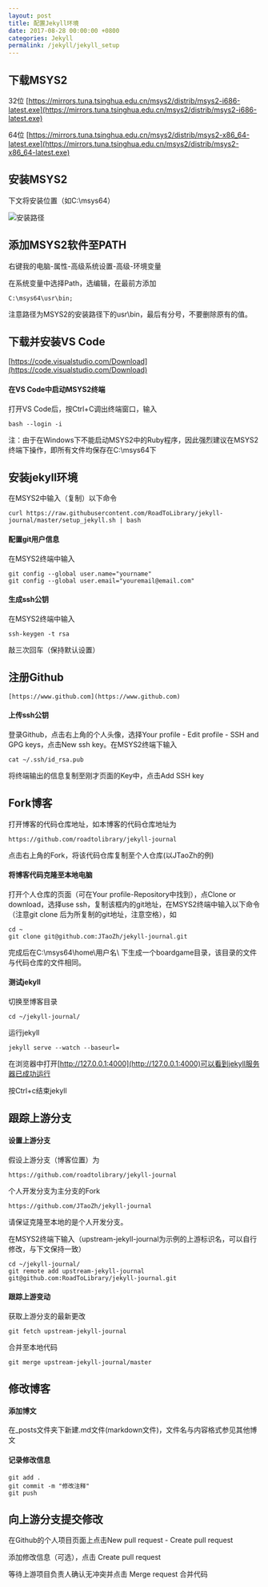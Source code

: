 ```yaml
---
layout: post
title: 配置Jekyll环境
date: 2017-08-28 00:00:00 +0800
categories: Jekyll
permalink: /jekyll/jekyll_setup
---
```


## 下载MSYS2
32位 
    [https://mirrors.tuna.tsinghua.edu.cn/msys2/distrib/msys2-i686-latest.exe](https://mirrors.tuna.tsinghua.edu.cn/msys2/distrib/msys2-i686-latest.exe)

64位 
    [https://mirrors.tuna.tsinghua.edu.cn/msys2/distrib/msys2-x86_64-latest.exe](https://mirrors.tuna.tsinghua.edu.cn/msys2/distrib/msys2-x86_64-latest.exe)

## 安装MSYS2

下文将安装位置（如C:\msys64）

![安装路径]({{site.baseurl}}/pic/jekyll/msys-install-path.png)

## 添加MSYS2软件至PATH

右键我的电脑-属性-高级系统设置-高级-环境变量

在系统变量中选择Path，选编辑，在最前方添加
    
    C:\msys64\usr\bin; 

注意路径为MSYS2的安装路径下的usr\bin，最后有分号，不要删除原有的值。

## 下载并安装VS Code
[https://code.visualstudio.com/Download](https://code.visualstudio.com/Download)

#### 在VS Code中启动MSYS2终端

打开VS Code后，按Ctrl+C调出终端窗口，输入
    
    bash --login -i

注：由于在Windows下不能启动MSYS2中的Ruby程序，因此强烈建议在MSYS2终端下操作，即所有文件均保存在C:\msys64下


## 安装jekyll环境
在MSYS2中输入（复制）以下命令

    curl https://raw.githubusercontent.com/RoadToLibrary/jekyll-journal/master/setup_jekyll.sh | bash

#### 配置git用户信息

在MSYS2终端中输入

    git config --global user.name="yourname"
    git config --global user.email="youremail@email.com"

#### 生成ssh公钥

在MSYS2终端中输入

    ssh-keygen -t rsa

敲三次回车（保持默认设置）    

## 注册Github

    [https://www.github.com](https://www.github.com)

#### 上传ssh公钥

登录Github，点击右上角的个人头像，选择Your profile - Edit profile - SSH and GPG keys，点击New ssh key。在MSYS2终端下输入

    cat ~/.ssh/id_rsa.pub

将终端输出的信息复制至刚才页面的Key中，点击Add SSH key

## Fork博客

打开博客的代码仓库地址，如本博客的代码仓库地址为

    https://github.com/roadtolibrary/jekyll-journal

点击右上角的Fork，将该代码仓库复制至个人仓库(以JTaoZh的例)

#### 将博客代码克隆至本地电脑

打开个人仓库的页面（可在Your profile-Repository中找到），点Clone or download，选择use ssh，复制该框内的git地址，在MSYS2终端中输入以下命令（注意git clone 后为所复制的git地址，注意空格），如

    cd ~
    git clone git@github.com:JTaoZh/jekyll-journal.git

完成后在C:\msys64\home\用户名\ 下生成一个boardgame目录，该目录的文件与代码仓库的文件相同。

#### 测试jekyll

切换至博客目录

    cd ~/jekyll-journal/

运行jekyll

    jekyll serve --watch --baseurl= 

在浏览器中打开[http://127.0.0.1:4000](http://127.0.0.1:4000)可以看到jekyll服务器已成功运行

按Ctrl+c结束jekyll

## 跟踪上游分支

#### 设置上游分支

假设上游分支（博客位置）为

    https://github.com/roadtolibrary/jekyll-journal

个人开发分支为主分支的Fork
    
    https://github.com/JTaoZh/jekyll-journal

请保证克隆至本地的是个人开发分支。

在MSYS2终端下输入（upstream-jekyll-journal为示例的上游标识名，可以自行修改，与下文保持一致）

    cd ~/jekyll-journal/
    git remote add upstream-jekyll-journal git@github.com:RoadToLibrary/jekyll-journal.git

#### 跟踪上游变动

获取上游分支的最新更改

    git fetch upstream-jekyll-journal

合并至本地代码

    git merge upstream-jekyll-journal/master

## 修改博客
#### 添加博文

在_posts文件夹下新建.md文件(markdown文件)，文件名与内容格式参见其他博文

#### 记录修改信息

    git add .
    git commit -m "修改注释"
    git push

## 向上游分支提交修改

在Github的个人项目页面上点击New pull request - Create pull request 

添加修改信息（可选），点击 Create pull request

等待上游项目负责人确认无冲突并点击 Merge request 合并代码